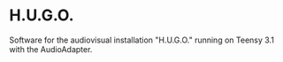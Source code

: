 H.U.G.O.
========


Software for the audiovisual installation "H.U.G.O." running on Teensy 3.1 with the AudioAdapter.
